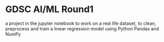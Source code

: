 # GDSC AI/ML Round1
a project in the jupyter notebook to work on a real life dataset, to clean, preprocess and train a linear regression model using Python Pandas and NumPy
